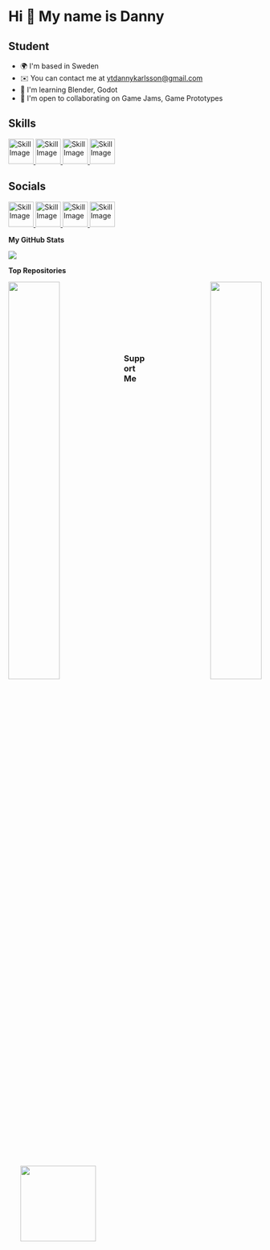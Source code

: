 Hi 👋 My name is Danny
==================================

Student
-------

* 🌍  I'm based in Sweden
* ✉️  You can contact me at [ytdannykarlsson@gmail.com](mailto:ytdannykarlsson@gmail.com)
* 🧠  I'm learning Blender, Godot
* 🤝  I'm open to collaborating on Game Jams, Game Prototypes

## Skills

<a href="https://www.blender.org/">
  <img src="https://github.com/tailsc/tailsc/blob/main/Badges/Blender.png?raw=true" alt="Skill Image" width="50">
</a>

<a href="https://godotengine.org">
  <img src="https://github.com/tailsc/tailsc/blob/main/Badges/Godot.png?raw=true" alt="Skill Image" width="50">
</a>

<a href="https://www.blackmagicdesign.com/products/davinciresolve">
  <img src="https://github.com/tailsc/tailsc/blob/main/Badges/Davinci%20Resolve.png?raw=true" alt="Skill Image" width="50">
</a>

<a href="https://pixlr.com/">
  <img src="https://github.com/tailsc/tailsc/blob/main/Badges/Pixlr.png?raw=true" alt="Skill Image" width="50">
</a>

## Socials

<a href="https://discordapp.com/users/364076254812438538">
  <img src="https://github.com/tailsc/tailsc/blob/main/Badges/Discord.png?raw=true" alt="Skill Image" width="50">
</a>

<a href="https://www.youtube.com/@SuperCrow?sub_confirmation=1">
  <img src="https://github.com/tailsc/tailsc/blob/main/Badges/Youtube.png?raw=true" alt="Skill Image" width="50">
</a>

<a href="https://d-tails.itch.io/">
  <img src="https://github.com/tailsc/tailsc/blob/main/Badges/Itch.png?raw=true" alt="Skill Image" width="50">
</a>

<a href="https://www.twitch.tv/crowgames69">
  <img src="https://github.com/tailsc/tailsc/blob/main/Badges/Twitch.png?raw=true" alt="Skill Image" width="50">
</a>

<b>My GitHub Stats</b>

<a href="http://www.github.com/tailsc"><img src="https://github-readme-streak-stats.herokuapp.com/?user=tailsc&stroke=ffffff&background=1e3a8a&ring=facc15&fire=facc15&currStreakNum=ffffff&currStreakLabel=facc15&sideNums=ffffff&sideLabels=ffffff&dates=ffffff&hide_border=true" /></a>

<b>Top Repositories</b>

<div width="100%" align="center"><a href="https://github.com/tailsc/tailsc" align="left"><img align="left" width="45%" src="https://github-readme-stats.vercel.app/api/pin/?username=tailsc&repo=tailsc&title_color=facc15&text_color=ffffff&icon_color=facc15&bg_color=1e3a8a&hide_border=true&locale=en" /></a><a href="https://github.com/tailsc/tutorials" align="right"><img align="right" width="45%" src="https://github-readme-stats.vercel.app/api/pin/?username=tailsc&repo=tutorials&title_color=facc15&text_color=ffffff&icon_color=facc15&bg_color=1e3a8a&hide_border=true&locale=en" /></a></div><br /><br /><br /><br /><br /><br /><br />

### Support Me

<ul style="list-style-type: none; margin: 0;">

<li style="display: inline-block; margin-right: 0.25rem;"><a href="https://www.ko-fi.com/supercrow"><img src="https://storage.ko-fi.com/cdn/kofi2.png?v=3" width="150"/></a></li>

</ul>
